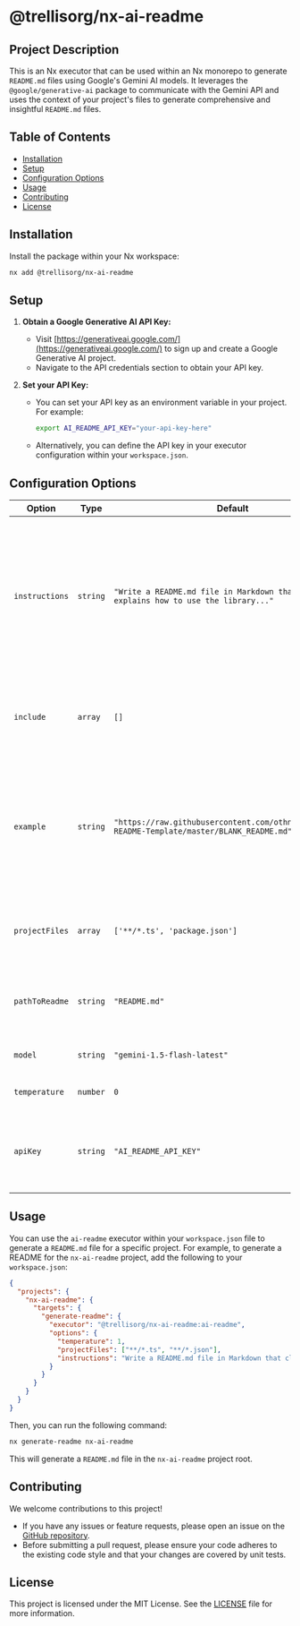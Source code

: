 # @trellisorg/nx-ai-readme

## Project Description

This is an Nx executor that can be used within an Nx monorepo to generate `README.md` files using Google's Gemini AI models. It leverages the `@google/generative-ai` package to communicate with the Gemini API and uses the context of your project's files to generate comprehensive and insightful `README.md` files.

## Table of Contents

- [Installation](#installation)
- [Setup](#setup)
- [Configuration Options](#configuration-options)
- [Usage](#usage)
- [Contributing](#contributing)
- [License](#license)

## Installation

Install the package within your Nx workspace:

```bash
nx add @trellisorg/nx-ai-readme
```

## Setup

1. **Obtain a Google Generative AI API Key:**
   - Visit [https://generativeai.google.com/](https://generativeai.google.com/) to sign up and create a Google Generative AI project.
   - Navigate to the API credentials section to obtain your API key.

2. **Set your API Key:**
   - You can set your API key as an environment variable in your project. For example:
     ```bash
     export AI_README_API_KEY="your-api-key-here"
     ```
   - Alternatively, you can define the API key in your executor configuration within your `workspace.json`.

## Configuration Options

| Option           | Type     | Default              | Description                                                                                                                                                                                                                                                                                     |
| ---------------- | -------- | --------------------- | --------------------------------------------------------------------------------------------------------------------------------------------------------------------------------------------------------------------------------------------------------------------------------------------------- |
| `instructions`   | `string` | `"Write a README.md file in Markdown that clearly explains how to use the library..."` | Instructions to send along with the generation to ensure the model acts appropriately or includes additional context you want it to. This can be a link to a file or raw text. Will attempt to find a file (from workspace root) first, if it does not exist then the value will be used as the instructions. The file this points to should be raw text. |
| `include`       | `array`  | `[]`                 | Additional files to include as context to the readme generation, these could be files displaying usage of the library in a demo app, documentation files or other relevant files.                                                                                                                                              |
| `example`        | `string` | `"https://raw.githubusercontent.com/othneildrew/Best-README-Template/master/BLANK_README.md"` | A link to an example README.md that should be used as additional context for the model to know what a good readme is to follow the format of, or a template you have hosted publicly. This should be a link to the raw text so an HTTP GET will return the raw markdown. |
| `projectFiles`   | `array`  | `['**/*.ts', 'package.json']` | An array of globs defining what files (relative to the project root) to include as part of the context for the project generation.                                                                                                                                                                         |
| `pathToReadme`  | `string` | `"README.md"`          | The path to the readme file that will be written to when the generation is completed, this defaults to `{projectRoot}/README.md`.                                                                                                                                                                     |
| `model`          | `string` | `"gemini-1.5-flash-latest"` | The model from the Gemini family to use for generating the readme.                                                                                                                                                                                                                                             |
| `temperature`    | `number` | `0`                   | Configure the temperature of the model, will default to: 0.                                                                                                                                                                                                                                                    |
| `apiKey`         | `string` | `"AI_README_API_KEY"`     | The key in process.env the apiKey for Gemini is stored in. If this is left out it will be undefined and pull the default based on the `@google/generative-ai` package.                                                                                                                                                                       |

## Usage

You can use the `ai-readme` executor within your `workspace.json` file to generate a `README.md` file for a specific project. For example, to generate a README for the `nx-ai-readme` project, add the following to your `workspace.json`:

```json
{
  "projects": {
    "nx-ai-readme": {
      "targets": {
        "generate-readme": {
          "executor": "@trellisorg/nx-ai-readme:ai-readme",
          "options": {
            "temperature": 1,
            "projectFiles": ["**/*.ts", "**/*.json"],
            "instructions": "Write a README.md file in Markdown that clearly explains how to use the library @trellisorg/nx-ai-readme. Provide sections for: installation, setup, configuration options, usage and all other relevant information a developer would need to use the library, An example structure/layout will be provided along with all source files and relevant example files for the project. This is an Nx executor that can be used within an Nx monorepo to generate README files, show how to use it within an Nx workspace."
          }
        }
      }
    }
  }
}
```

Then, you can run the following command:

```bash
nx generate-readme nx-ai-readme
```

This will generate a `README.md` file in the `nx-ai-readme` project root.

## Contributing

We welcome contributions to this project! 

- If you have any issues or feature requests, please open an issue on the [GitHub repository](https://github.com/your-organization/nx-ai-readme).
- Before submitting a pull request, please ensure your code adheres to the existing code style and that your changes are covered by unit tests.

## License

This project is licensed under the MIT License. See the [LICENSE](LICENSE) file for more information.